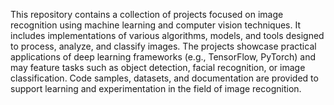 This repository contains a collection of projects focused on image recognition using machine learning and computer vision techniques. It includes implementations of various algorithms, models, and tools designed to process, analyze, and classify images. The projects showcase practical applications of deep learning frameworks (e.g., TensorFlow, PyTorch) and may feature tasks such as object detection, facial recognition, or image classification. Code samples, datasets, and documentation are provided to support learning and experimentation in the field of image recognition.
